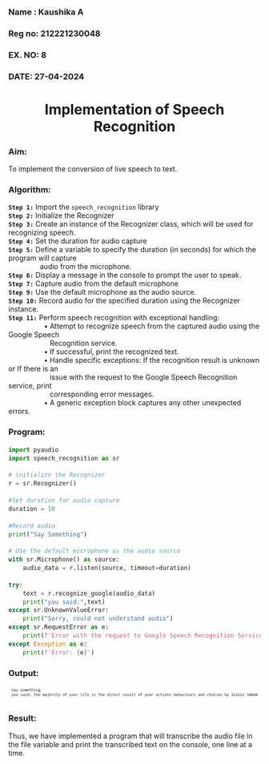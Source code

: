 <H3>Name : Kaushika A</H3>
<H3>Reg no: 212221230048</H3>
<H3>EX. NO: 8</H3>
<H3>DATE: 27-04-2024</H3>
<H1 ALIGN =CENTER>Implementation of Speech Recognition</H1>
<H3>Aim:</H3> 
 To implement the conversion of live speech to text.<BR>
<h3>Algorithm:</h3>

**`Step 1:`** Import the `speech_recognition` library<Br>
**`Step 2:`** Initialize the Recognizer<Br>
**`Step 3:`** Create an instance of the Recognizer class, which will be used for recognizing speech.<Br>
**`Step 4:`** Set the duration for audio capture<Br>
**`Step 5:`** Define a variable to specify the duration (in seconds) for which the program will capture <Br>
&nbsp;&nbsp;&nbsp;&nbsp;&nbsp;&nbsp;&nbsp;&nbsp;&nbsp;&nbsp;&nbsp;&nbsp;&nbsp;&nbsp;&nbsp;&nbsp;audio from the microphone.<Br>
**`Step 6:`** Display a message in the console to prompt the user to speak.<Br>
**`Step 7:`** Capture audio from the default microphone<Br>
**`Step 9:`** Use the default microphone as the audio source.<Br>
**`Step 10:`** Record audio for the specified duration using the Recognizer instance.<Br>
**`Step 11:`** Perform speech recognition with exceptional handling:<Br>
&nbsp;&nbsp;&nbsp;&nbsp;&nbsp;&nbsp;&nbsp;&nbsp;&nbsp;&nbsp;&nbsp;&nbsp;&nbsp;&nbsp;&nbsp;&nbsp;&nbsp;&nbsp;•	Attempt to recognize speech from the captured audio using the Google Speech <Br>
&nbsp;&nbsp;&nbsp;&nbsp;&nbsp;&nbsp;&nbsp;&nbsp;&nbsp;&nbsp;&nbsp;&nbsp;&nbsp;&nbsp;&nbsp;&nbsp;&nbsp;&nbsp;&nbsp;&nbsp;&nbsp;Recognition service.<Br>
&nbsp;&nbsp;&nbsp;&nbsp;&nbsp;&nbsp;&nbsp;&nbsp;&nbsp;&nbsp;&nbsp;&nbsp;&nbsp;&nbsp;&nbsp;&nbsp;&nbsp;&nbsp;•	If successful, print the recognized text.<Br>
&nbsp;&nbsp;&nbsp;&nbsp;&nbsp;&nbsp;&nbsp;&nbsp;&nbsp;&nbsp;&nbsp;&nbsp;&nbsp;&nbsp;&nbsp;&nbsp;&nbsp;&nbsp;•	Handle specific exceptions: If the recognition result is unknown or If there is an <Br>
&nbsp;&nbsp;&nbsp;&nbsp;&nbsp;&nbsp;&nbsp;&nbsp;&nbsp;&nbsp;&nbsp;&nbsp;&nbsp;&nbsp;&nbsp;&nbsp;&nbsp;&nbsp;&nbsp;&nbsp;&nbsp;issue with the request to the Google Speech Recognition service, print <Br>
&nbsp;&nbsp;&nbsp;&nbsp;&nbsp;&nbsp;&nbsp;&nbsp;&nbsp;&nbsp;&nbsp;&nbsp;&nbsp;&nbsp;&nbsp;&nbsp;&nbsp;&nbsp;&nbsp;&nbsp;&nbsp;corresponding error messages.<Br>
&nbsp;&nbsp;&nbsp;&nbsp;&nbsp;&nbsp;&nbsp;&nbsp;&nbsp;&nbsp;&nbsp;&nbsp;&nbsp;&nbsp;&nbsp;&nbsp;&nbsp;&nbsp;•	A generic exception block captures any other unexpected errors.<Br>

<H3>Program:</H3>

```py
import pyaudio
import speech_recognition as sr

# initialize the Recognizer
r = sr.Recognizer()

#Set duration for audio capture
duration = 10

#Record audio
print("Say Something")

# USe the default microphone as the audio source
with sr.Microphone() as source:
    audio_data = r.listen(source, timeout=duration)

try:
    text = r.recognize_google(audio_data)
    print("you said:",text)
except sr.UnknownValueError:
    print("Sorry, could not understand audio")
except sr.RequestError as e:
    print(f'Error with the request to Google Speech Recognition Service: {e}')
except Exception as e:
    print(f'Error: {e}')
```
<H3> Output:</H3>

![](1.PNG)

<H3> Result:</H3>

Thus, we have implemented a program that will transcribe the audio file in the file variable and print the transcribed text on the console, one line at a time.
